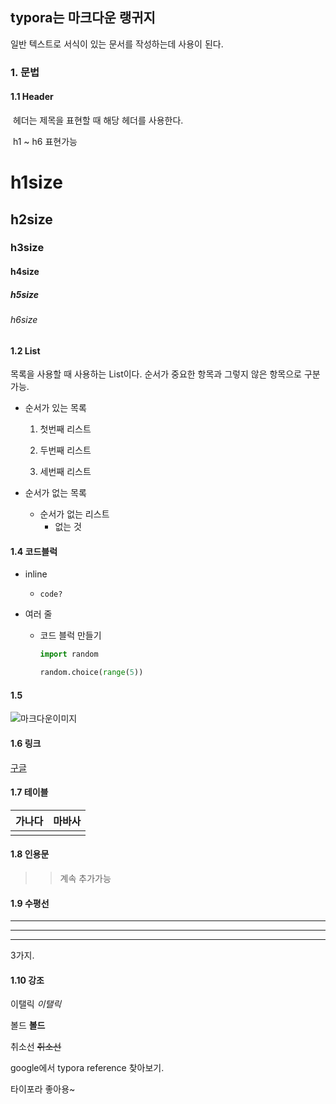 ## typora는 마크다운 랭귀지

일반 텍스트로 서식이 있는 문서를 작성하는데 사용이 된다.



### 1. 문법

#### 1.1 Header

​	헤더는 제목을 표현할 때 해당 헤더를 사용한다.

​	h1 ~ h6 표현가능



# h1size

## h2size

### h3size

#### h4size

##### h5size

###### h6size



#### 1.2 List

목록을 사용할 때 사용하는 List이다. 순서가 중요한 항목과 그렇지 않은 항목으로 구분 가능.

 * 순서가 있는 목록

   1. 첫번째 리스트

   2. 두번째 리스트

   3. 세번째 리스트



 * 순서가 없는 목록
   	* 순서가 없는 리스트
      	* 없는 것



#### 1.4 코드블럭

 * inline

   	* `code?`

* 여러 줄

  * 코드 블럭 만들기

    ``` python
    import random
    
    random.choice(range(5))
    ```

#### 1.5

![마크다운이미지](https://t1.daumcdn.net/cfile/tistory/2429F4435457912C34)



#### 1.6 링크

[구글](https://www.google.com)

 #### 1.7 테이블

| 가나다 | 마바사 |
| :----: | :----: |
|        |        |

#### 1.8 인용문

> > 계속 추가가능



#### 1.9 수평선

---

***

___

3가지.

#### 1.10 강조

이탤릭 _이탤릭_

볼드 __볼드__

취소선 ~~취소선~~



google에서 typora reference 찾아보기.

타이포라 좋아용~
